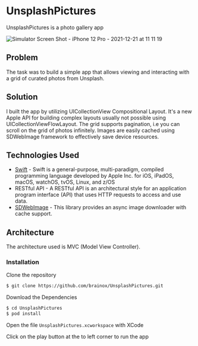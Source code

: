 # UnsplashPictures
UnsplashPictures is a photo gallery app

![Simulator Screen Shot - iPhone 12 Pro - 2021-12-21 at 11 11 19](https://user-images.githubusercontent.com/12437059/146912615-53a6e083-c296-4a26-94b1-eb9d5d35674b.png)


## Problem 
The task was to build a simple app that allows viewing and interacting with a grid of curated photos from Unsplash.

## Solution
I built the app by utilizing UICollectionView Compositional Layout. It's a new Apple API for building complex layouts usually not possible using UICollectionViewFlowLayout. 
The grid supports pagination, i.e you can scroll on the grid of photos infinitely. 
Images are easily cached using SDWebImage framework to effectively save device resources. 

## Technologies Used

* [Swift](https://developer.apple.com/swift/) - Swift is a general-purpose, multi-paradigm, compiled programming language developed by Apple Inc. for iOS, iPadOS, macOS, watchOS, tvOS, Linux, and z/OS
* RESTful API - A RESTful API is an architectural style for an application program interface (API) that uses HTTP requests to access and use data.
* [SDWebImage](https://github.com/SDWebImage/SDWebImager) - This library provides an async image downloader with cache support.

## Architecture
The architecture used is MVC (Model View Controller).

### Installation

Clone the repository
```sh
$ git clone https://github.com/brainox/UnsplashPictures.git
```

Download the Dependencies
```sh
$ cd UnsplashPictures
$ pod install
```

Open the file `UnsplashPictures.xcworkspace` with XCode

Click on the play button at the to left corner to run the app
